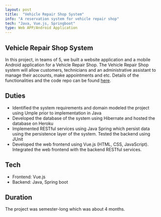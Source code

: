 ```yaml
---
layout: post
title:  "Vehicle Repair Shop System"
info: "A reservation system for vehicle repair shop"
tech: "Java, Vue.js, Springboot"
type: Web APP/Android Application
---
```


## Vehicle Repair Shop System 
In this project, in teams of 5,  we built a website application and a mobile Android application for a Vehicle Repair Shop. The Vehicle Repair Shop system will allow customers, technicians and an administrative assistant to manage their accounts, make appointments and etc. Details of the functionalities and the code repo can be found [here](https://github.com/McGill-ECSE321-Winter2021/project-group-06). 

## Duties
* Identified the system requirements and domain modeled the project using Umple prior to implementation in Java
* Developed the database of the system using Hibernate and hosted the database on Heroku
* Implemented RESTful services using Java Spring which persist data using the persistence layer of the system. Tested the backend
using JUnit
* Developed the web frontend using Vue.js (HTML, CSS, JavaScript). Integrated the web frontend with the backend RESTful services.

## Tech
* Frontend: Vue.js
* Backend: Java, Spring boot


## Duration
The project was semester-long which was about 4 months.
